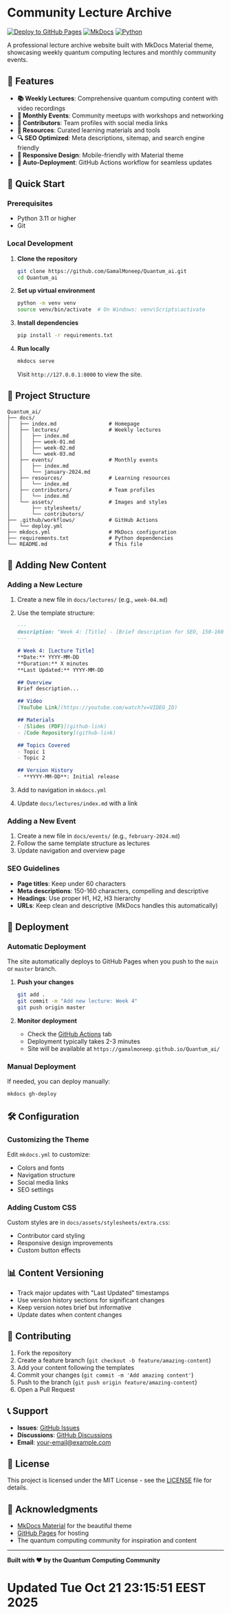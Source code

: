 # Community Lecture Archive

[![Deploy to GitHub Pages](https://github.com/GamalMoneep/Quantum_ai/workflows/Deploy%20to%20GitHub%20Pages/badge.svg)](https://github.com/GamalMoneep/Quantum_ai/actions)
[![MkDocs](https://img.shields.io/badge/MkDocs-Material-blue.svg)](https://squidfunk.github.io/mkdocs-material/)
[![Python](https://img.shields.io/badge/Python-3.11+-blue.svg)](https://python.org)

A professional lecture archive website built with MkDocs Material theme, showcasing weekly quantum computing lectures and monthly community events.

## 🌟 Features

- **📚 Weekly Lectures**: Comprehensive quantum computing content with video recordings
- **🎯 Monthly Events**: Community meetups with workshops and networking
- **👥 Contributors**: Team profiles with social media links
- **📖 Resources**: Curated learning materials and tools
- **🔍 SEO Optimized**: Meta descriptions, sitemap, and search engine friendly
- **📱 Responsive Design**: Mobile-friendly with Material theme
- **🚀 Auto-Deployment**: GitHub Actions workflow for seamless updates

## 🚀 Quick Start

### Prerequisites

- Python 3.11 or higher
- Git

### Local Development

1. **Clone the repository**
   ```bash
   git clone https://github.com/GamalMoneep/Quantum_ai.git
   cd Quantum_ai
   ```

2. **Set up virtual environment**
   ```bash
   python -m venv venv
   source venv/bin/activate  # On Windows: venv\Scripts\activate
   ```

3. **Install dependencies**
   ```bash
   pip install -r requirements.txt
   ```

4. **Run locally**
   ```bash
   mkdocs serve
   ```
   
   Visit `http://127.0.0.1:8000` to view the site.

## 📁 Project Structure

```
Quantum_ai/
├── docs/
│   ├── index.md                 # Homepage
│   ├── lectures/                # Weekly lectures
│   │   ├── index.md
│   │   ├── week-01.md
│   │   ├── week-02.md
│   │   └── week-03.md
│   ├── events/                  # Monthly events
│   │   ├── index.md
│   │   └── january-2024.md
│   ├── resources/               # Learning resources
│   │   └── index.md
│   ├── contributors/            # Team profiles
│   │   └── index.md
│   └── assets/                  # Images and styles
│       ├── stylesheets/
│       └── contributors/
├── .github/workflows/           # GitHub Actions
│   └── deploy.yml
├── mkdocs.yml                   # MkDocs configuration
├── requirements.txt             # Python dependencies
└── README.md                    # This file
```

## 📝 Adding New Content

### Adding a New Lecture

1. Create a new file in `docs/lectures/` (e.g., `week-04.md`)
2. Use the template structure:
   ```markdown
   ---
   description: "Week 4: [Title] - [Brief description for SEO, 150-160 characters]"
   ---
   
   # Week 4: [Lecture Title]
   **Date:** YYYY-MM-DD  
   **Duration:** X minutes  
   **Last Updated:** YYYY-MM-DD
   
   ## Overview
   Brief description...
   
   ## Video
   [YouTube Link](https://youtube.com/watch?v=VIDEO_ID)
   
   ## Materials
   - [Slides (PDF)](github-link)
   - [Code Repository](github-link)
   
   ## Topics Covered
   - Topic 1
   - Topic 2
   
   ## Version History
   - **YYYY-MM-DD**: Initial release
   ```

3. Add to navigation in `mkdocs.yml`
4. Update `docs/lectures/index.md` with a link

### Adding a New Event

1. Create a new file in `docs/events/` (e.g., `february-2024.md`)
2. Follow the same template structure as lectures
3. Update navigation and overview page

### SEO Guidelines

- **Page titles**: Keep under 60 characters
- **Meta descriptions**: 150-160 characters, compelling and descriptive
- **Headings**: Use proper H1, H2, H3 hierarchy
- **URLs**: Keep clean and descriptive (MkDocs handles this automatically)

## 🚀 Deployment

### Automatic Deployment

The site automatically deploys to GitHub Pages when you push to the `main` or `master` branch.

1. **Push your changes**
   ```bash
   git add .
   git commit -m "Add new lecture: Week 4"
   git push origin master
   ```

2. **Monitor deployment**
   - Check the [GitHub Actions](https://github.com/GamalMoneep/Quantum_ai/actions) tab
   - Deployment typically takes 2-3 minutes
   - Site will be available at `https://gamalmoneep.github.io/Quantum_ai/`

### Manual Deployment

If needed, you can deploy manually:

```bash
mkdocs gh-deploy
```

## 🛠️ Configuration

### Customizing the Theme

Edit `mkdocs.yml` to customize:
- Colors and fonts
- Navigation structure
- Social media links
- SEO settings

### Adding Custom CSS

Custom styles are in `docs/assets/stylesheets/extra.css`:
- Contributor card styling
- Responsive design improvements
- Custom button effects

## 📊 Content Versioning

- Track major updates with "Last Updated" timestamps
- Use version history sections for significant changes
- Keep version notes brief but informative
- Update dates when content changes

## 🤝 Contributing

1. Fork the repository
2. Create a feature branch (`git checkout -b feature/amazing-content`)
3. Add your content following the templates
4. Commit your changes (`git commit -m 'Add amazing content'`)
5. Push to the branch (`git push origin feature/amazing-content`)
6. Open a Pull Request

## 📞 Support

- **Issues**: [GitHub Issues](https://github.com/GamalMoneep/Quantum_ai/issues)
- **Discussions**: [GitHub Discussions](https://github.com/GamalMoneep/Quantum_ai/discussions)
- **Email**: your-email@example.com

## 📄 License

This project is licensed under the MIT License - see the [LICENSE](LICENSE) file for details.

## 🙏 Acknowledgments

- [MkDocs Material](https://squidfunk.github.io/mkdocs-material/) for the beautiful theme
- [GitHub Pages](https://pages.github.com/) for hosting
- The quantum computing community for inspiration and content

---

**Built with ❤️ by the Quantum Computing Community**
# Updated Tue Oct 21 23:15:51 EEST 2025
